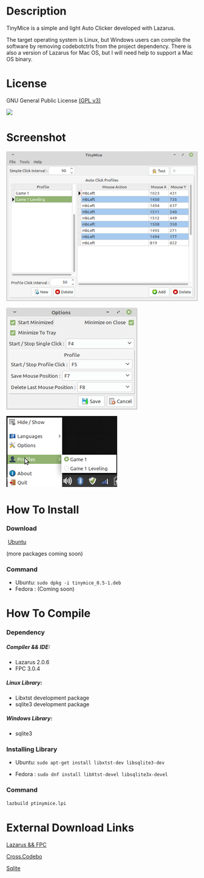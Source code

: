 



# Description

TinyMice is a simple and light Auto Clicker developed with Lazarus. 

The target operating system is Linux, but Windows users can compile the software by removing codebotctrls from the project dependency. There is also a version of Lazarus for Mac OS, but I will need help to support a Mac OS binary.



# **License**

GNU General Public License [(GPL v3)](https://www.gnu.org/licenses/gpl-3.0.html)

![](https://www.gnu.org/graphics/gplv3-or-later.png)



# **Screenshot**

![](pictures/screenshot/Main.png)

![](pictures/screenshot/Options.png)

![](pictures/screenshot/systray.png)

# How To Install

### Download

​	[Ubuntu](https://raw.githubusercontent.com/TheLastCayen/tinymice/master/bin/tinymice_0.5-1.deb)

(more packages coming soon)

### Command

- Ubuntu:  ```sudo dpkg -i tinymice_0.5-1.deb ```
- Fedora : (Coming soon)



# How To Compile

### **Dependency**

##### Compiler && IDE: 

- Lazarus 2.0.6
- FPC 3.0.4

##### Linux Library: 

- Libxtst development package
- sqlite3 development package

##### Windows Library: 

- sqlite3

  

### Installing Library

- Ubuntu:  `sudo apt-get install libxtst-dev libsqlite3-dev `

- Fedora :  `sudo dnf install libXtst-devel libsqlite3x-devel`

  

### Command

```bash
lazbuild ptinymice.lpi
```



# External Download Links

[Lazarus && FPC](https://sourceforge.net/projects/lazarus/files/)

[Cross.Codebo](https://github.com/sysrpl/Cross.Codebot)

[Sqlite](https://www.sqlite.org/download.html)


